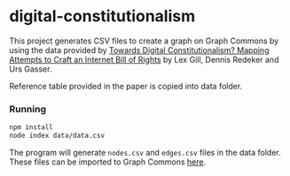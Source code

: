 # digital-constitutionalism

This project generates CSV files to create a graph on Graph Commons by using the
data provided by [Towards Digital Constitutionalism? Mapping Attempts to Craft an Internet Bill of Rights](http://ssrn.com/abstract=2687120)
by Lex Gill, Dennis Redeker and Urs Gasser.

Reference table provided in the paper is copied into data folder.

### Running
```sh
npm install
node index data/data.csv
```
The program will generate `nodes.csv` and `edges.csv` files in the data folder. These files can be imported to Graph Commons [here](https://graphcommons.com/graphs/import).
